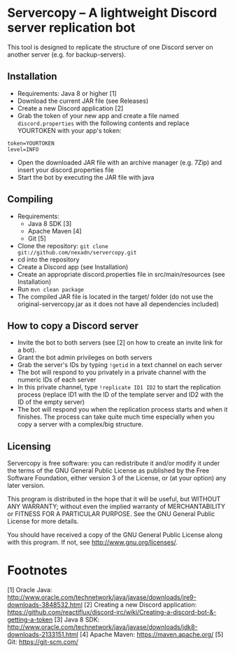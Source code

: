 # Servercopy – A lightweight Discord server replication bot
This tool is designed to replicate the structure of one Discord server on another server (e.g. for backup-servers).

## Installation
* Requirements: Java 8 or higher [1]
* Download the current JAR file (see Releases)
* Create a new Discord application [2]
* Grab the token of your new app and create a file named `discord.properties` with the following contents and replace YOURTOKEN with your app's token:
```
token=YOURTOKEN
level=INFO
```
* Open the downloaded JAR file with an archive manager (e.g. 7Zip) and insert your discord.properties file
* Start the bot by executing the JAR file with java

## Compiling
* Requirements:
	* Java 8 SDK [3]
	* Apache Maven [4]
	* Git [5]
* Clone the repository: `git clone git://github.com/nexadn/servercopy.git`
* cd into the repository
* Create a Discord app (see Installation)
* Create an appropriate discord.properties file in src/main/resources (see Installation)
* Run `mvn clean package`
* The compiled JAR file is located in the target/ folder (do not use the original-servercopy.jar as it does not have all dependencies included)

## How to copy a Discord server
* Invite the bot to both servers (see [2] on how to create an invite link for a bot).
* Grant the bot admin privileges on both servers
* Grab the server's IDs by typing `!getid` in a text channel on each server
* The bot will respond to you privately in a private channel with the numeric IDs of each server
* In this private channel, type `!replicate ID1 ID2` to start the replication process (replace ID1 with the ID of the template server and ID2 with the ID of the empty server)
* The bot will respond you when the replication process starts and when it finishes. The process can take quite much time especially when you copy a server with a complex/big structure.

## Licensing
Servercopy is free software: you can redistribute it and/or modify it under
the terms of the GNU General Public License as published by the Free Software
Foundation, either version 3 of the License, or (at your option) any later
version.

This program is distributed in the hope that it will be useful, but WITHOUT
ANY WARRANTY; without even the implied warranty of MERCHANTABILITY or FITNESS
FOR A PARTICULAR PURPOSE. See the GNU General Public License for more
details.

You should have received a copy of the GNU General Public License along with
this program. If not, see <http://www.gnu.org/licenses/>.

# Footnotes
[1] Oracle Java: http://www.oracle.com/technetwork/java/javase/downloads/jre9-downloads-3848532.html
[2] Creating a new Discord application: https://github.com/reactiflux/discord-irc/wiki/Creating-a-discord-bot-&-getting-a-token
[3] Java 8 SDK: http://www.oracle.com/technetwork/java/javase/downloads/jdk8-downloads-2133151.html
[4] Apache Maven: https://maven.apache.org/
[5] Git: https://git-scm.com/
